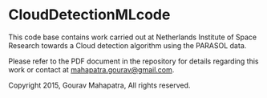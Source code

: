 # CloudDetectionMLcode

This code base contains work carried out at Netherlands Institute of Space Research towards a Cloud detection algorithm using the PARASOL data.

Please refer to the PDF document in the repository for details regarding this work or contact at mahapatra.gourav@gmail.com.

Copyright 2015, Gourav Mahapatra, All rights reserved.
